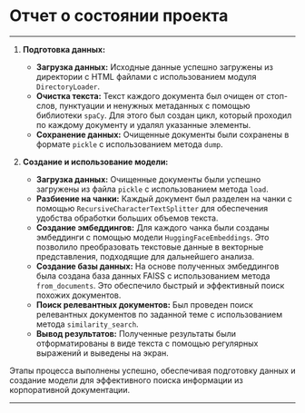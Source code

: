 # Отчет о состоянии проекта

---

1. **Подготовка данных:**
    - **Загрузка данных:** Исходные данные успешно загружены из директории с HTML файлами с использованием модуля `DirectoryLoader`.
    - **Очистка текста:** Текст каждого документа был очищен от стоп-слов, пунктуации и ненужных метаданных с помощью библиотеки `spaCy`. Для этого был создан цикл, который проходил по каждому документу и удалял указанные элементы.
    - **Сохранение данных:** Очищенные документы были сохранены в формате `pickle` с использованием метода `dump`.

2. **Создание и использование модели:**
    - **Загрузка данных:** Очищенные документы были успешно загружены из файла `pickle` с использованием метода `load`.
    - **Разбиение на чанки:** Каждый документ был разделен на чанки с помощью `RecursiveCharacterTextSplitter` для обеспечения удобства обработки больших объемов текста.
    - **Создание эмбеддингов:** Для каждого чанка были созданы эмбеддинги с помощью модели `HuggingFaceEmbeddings`. Это позволило преобразовать текстовые данные в векторные представления, подходящие для дальнейшего анализа.
    - **Создание базы данных:** На основе полученных эмбеддингов была создана база данных FAISS с использованием метода `from_documents`. Это обеспечило быстрый и эффективный поиск похожих документов.
    - **Поиск релевантных документов:** Был проведен поиск релевантных документов по заданной теме с использованием метода `similarity_search`.
    - **Вывод результатов:** Полученные результаты были отформатированы в виде текста с помощью регулярных выражений и выведены на экран.

Этапы процесса выполнены успешно, обеспечивая подготовку данных и создание модели для эффективного поиска информации из корпоративной документации.

---